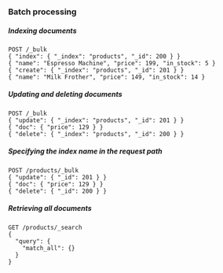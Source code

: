 ### Batch processing

##### Indexing documents

```
POST /_bulk
{ "index": { "_index": "products", "_id": 200 } }
{ "name": "Espresso Machine", "price": 199, "in_stock": 5 }
{ "create": { "_index": "products", "_id": 201 } }
{ "name": "Milk Frother", "price": 149, "in_stock": 14 }
```

##### Updating and deleting documents

```
POST /_bulk
{ "update": { "_index": "products", "_id": 201 } }
{ "doc": { "price": 129 } }
{ "delete": { "_index": "products", "_id": 200 } }
```

##### Specifying the index name in the request path

```
POST /products/_bulk
{ "update": { "_id": 201 } }
{ "doc": { "price": 129 } }
{ "delete": { "_id": 200 } }
```

##### Retrieving all documents

```
GET /products/_search
{
  "query": {
    "match_all": {}
  }
}
```